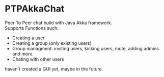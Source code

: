 # PTPAkkaChat
Peer To Peer chat build with Java Akka framework.  
Supports Functions such:
- Creating a user
- Creating a group (only existing users)
- Group managment: inviting users, kicking users, mute, adding admins and more.
- Chating with other users

haven't created a GUI yet, maybe in the future.

